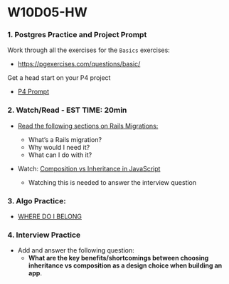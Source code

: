 # W10D05-HW

### 1. Postgres Practice and Project Prompt

Work through all the exercises for the `Basics` exercises:
- https://pgexercises.com/questions/basic/ 

Get a head start on your P4 project

- [P4 Prompt](https://git.generalassemb.ly/SEIR-526/project-4)

### 2. Watch/Read - EST TIME: 20min

- [Read the following sections on Rails Migrations:](https://stackify.com/rails-migration-a-complete-guide/)
    - What’s a Rails migration?
    - Why would I need it?
    - What can I do with it?

- Watch: [Composition vs Inheritance in JavaScript](https://www.youtube.com/watch?v=fbpXQ0e8Mp8&t=4s)
   - Watching this is needed to answer the interview question

### 3. Algo Practice:

- [WHERE DO I BELONG](./wheredoibelong.md)

### 4.  Interview Practice

- Add and answer the following question: 
   - **What are the key benefits/shortcomings between choosing inheritance vs composition as a design choice when building an app**.


